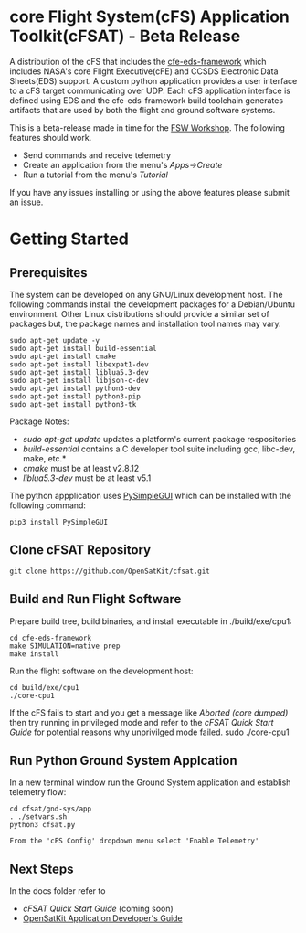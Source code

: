 # core Flight System(cFS) Application Toolkit(cFSAT) - Beta Release
A distribution of the cFS that includes the [cfe-eds-framework](https://github.com/jphickey/cfe-eds-framework) which includes NASA's core Flight Executive(cFE) and CCSDS Electronic Data Sheets(EDS) support. A custom python application provides a user interface to a cFS target communicating over UDP. Each cFS application interface is defined using EDS and the cfe-eds-framework build toolchain generates artifacts that are used by both the flight and ground software systems.

This is a beta-release made in time for the [FSW Workshop](http://flightsoftware.jhuapl.edu/workshop/FSW2022). The following features should work.
- Send commands and receive telemetry
- Create an application from the menu's *Apps->Create*
- Run a tutorial from the menu's *Tutorial*

If you have any issues installing or using the above features please submit an issue.

# Getting Started

## Prerequisites
The system can be developed on any GNU/Linux development host. The following commands install the development packages for
a Debian/Ubuntu environment. Other Linux distributions should provide a similar set of packages but, the package names and
installation tool names may vary. 

    sudo apt-get update -y 
    sudo apt-get install build-essential
    sudo apt-get install cmake
    sudo apt-get install libexpat1-dev
    sudo apt-get install liblua5.3-dev
    sudo apt-get install libjson-c-dev
    sudo apt-get install python3-dev
    sudo apt-get install python3-pip
    sudo apt-get install python3-tk
   
Package Notes:
- *sudo apt-get update* updates a platform's current package respositories
- *build-essential* contains a C developer tool suite including gcc, libc-dev, make, etc.* 
- *cmake* must be at least v2.8.12
- *liblua5.3-dev* must be at least v5.1

The python appplication uses [PySimpleGUI](https://pysimplegui.readthedocs.io/en/latest/) which can be installed with the following command:

    pip3 install PySimpleGUI

## Clone cFSAT Repository
    git clone https://github.com/OpenSatKit/cfsat.git

## Build and Run Flight Software
Prepare build tree, build binaries, and install executable in ./build/exe/cpu1:

    cd cfe-eds-framework
    make SIMULATION=native prep
    make install
    
Run the flight software on the development host:

    cd build/exe/cpu1
    ./core-cpu1

If the cFS fails to start and you get a message like *Aborted (core dumped)* then try running in privileged mode and refer to the *cFSAT Quick Start Guide* for potential reasons why unprivilged mode failed.
    sudo ./core-cpu1

## Run Python Ground System Applcation 
In a new terminal window run the Ground System application and establish telemetry flow:

    cd cfsat/gnd-sys/app
    . ./setvars.sh
    python3 cfsat.py
    
    From the 'cFS Config' dropdown menu select 'Enable Telemetry'
    
## Next Steps
In the docs folder refer to
- *cFSAT Quick Start Guide* (coming soon)
- [OpenSatKit Application Developer's Guide](https://github.com/OpenSatKit-Apps/osk_c_fw/blob/main/docs/OSK-App-Dev-Guide.pdf)


